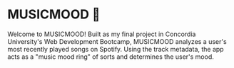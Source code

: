 # MUSICMOOD 🎵

Welcome to MUSICMOOD! Built as my final project in Concordia University's Web Development Bootcamp, MUSICMOOD analyzes a user's most recently played songs on Spotify. Using the track metadata, the app acts as a "music mood ring" of sorts and determines the user's mood.
